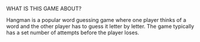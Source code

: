 WHAT IS THIS GAME ABOUT?

Hangman is a popular word guessing game where one player thinks of a word and the other player has to guess it letter by letter. 
The game typically has a set number of attempts before the player loses.
